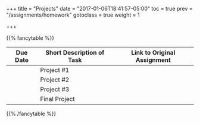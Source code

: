 +++
title = "Projects"
date = "2017-01-06T18:41:57-05:00"
toc = true
prev = "/assignments/homework"
gotoclass = true
weight = 1

+++




{{% fancytable %}}

| Due Date | Short Description of Task | Link to Original Assignment |
|---------------------|------|------|
|      |   Project #1   |   |
|      |   Project #2   |   |
|      |   Project #3   |   |
| | Final Project  |  |

{{% /fancytable %}}